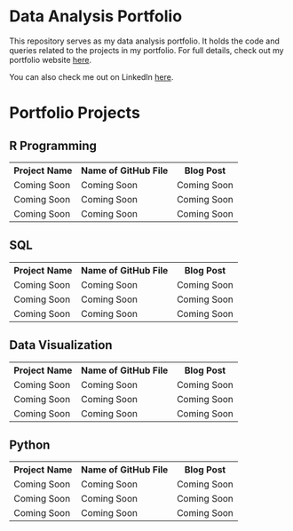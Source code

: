 # Data Analysis Portfolio
This repository serves as my data analysis portfolio.  It holds the code and queries related to the projects in my portfolio. For full details, check out my portfolio website <a href="http://claire-scanlon.com/">here</a>.

You can also check me out on LinkedIn <a href="www.linkedin.com/in//clairescanlon">here</a>. 

<h1> Portfolio Projects </h1>

<h2><b> R Programming   </h2></b>

</head>
<body>

<table>
  <tr>
<th>Project Name</th>
<th>Name of GitHub File</th>
<th>Blog Post </th>
  </tr>
  
  <tr>
    <td>Coming Soon</td>
    <td>Coming Soon</td>
    <td>Coming Soon</td>
  </tr>
  
  <tr>
    <td>Coming Soon</td>
    <td>Coming Soon</td>
    <td>Coming Soon</td>
  </tr>

  <tr>
    <td>Coming Soon</td></td>
    <td>Coming Soon</td></td>
    <td>Coming Soon</td></td>
  </tr>
  

</table>


<h2><b> SQL   </h2></b>
<table>
  <tr>
<th>Project Name</th>
<th>Name of GitHub File</th>
<th>Blog Post </th>
  </tr>
  
  <tr>
    <td>Coming Soon</td>
    <td>Coming Soon</td>
    <td>Coming Soon</td>
  </tr>
  
  <tr>
    <td>Coming Soon</td>
    <td>Coming Soon</td>
    <td>Coming Soon</td>
  </tr>

  <tr>
    <td>Coming Soon</td></td>
    <td>Coming Soon</td></td>
    <td>Coming Soon</td></td>
  </tr>
  

</table>



<h2><b> Data Visualization </h2></b>
<table>
  <tr>
<th>Project Name</th>
<th>Name of GitHub File</th>
<th>Blog Post </th>
  </tr>
  
  <tr>
    <td>Coming Soon</td>
    <td>Coming Soon</td>
    <td>Coming Soon</td>
  </tr>
  
  <tr>
    <td>Coming Soon</td>
    <td>Coming Soon</td>
    <td>Coming Soon</td>
  </tr>

  <tr>
    <td>Coming Soon</td></td>
    <td>Coming Soon</td></td>
    <td>Coming Soon</td></td>
  </tr>
  

</table>


<h2><b> Python</h2></b>
<table>
  <tr>
<th>Project Name</th>
<th>Name of GitHub File</th>
<th>Blog Post </th>
  </tr>
  
  <tr>
    <td>Coming Soon</td>
    <td>Coming Soon</td>
    <td>Coming Soon</td>
  </tr>
  
  <tr>
    <td>Coming Soon</td>
    <td>Coming Soon</td>
    <td>Coming Soon</td>
  </tr>

  <tr>
    <td>Coming Soon</td></td>
    <td>Coming Soon</td></td>
    <td>Coming Soon</td></td>
  </tr>
  

</table>
